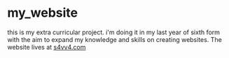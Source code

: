 # my_website

this is my extra curricular project. i'm doing it in my last year of sixth form with the aim to expand my knowledge and skills on creating websites.
The website lives at 
<a href="s4vv4.com">s4vv4.com</a>
